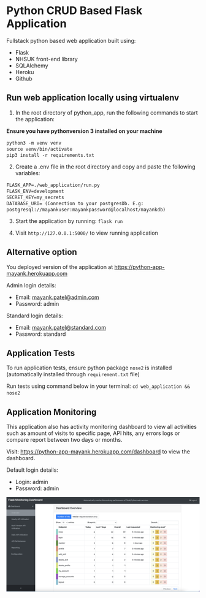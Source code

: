# Python CRUD Based Flask Application
Fullstack python based web application built using:
- Flask
- NHSUK front-end library
- SQLAlchemy
- Heroku
- Github

## Run web application locally using virtualenv
1. In the root directory of python_app, run the following commands to start the application:

**Ensure you have pythonversion 3 installed on your machine**

```
python3 -m venv venv
source venv/bin/activate
pip3 install -r requirements.txt
```
2. Create a .env file in the root directory and copy and paste the following variables:
```
FLASK_APP=./web_application/run.py
FLASK_ENV=development
SECRET_KEY=my_secrets
DATABASE_URI= (Connection to your postgresDb. E.g: postgresql://mayankuser:mayankpassword@localhost/mayankdb)
```
3. Start the application by running: `flask run`

4. Visit `http://127.0.0.1:5000/` to view running application

## Alternative option
You deployed version of the application at https://python-app-mayank.herokuapp.com

Admin login details:
- Email: mayank.patel@admin.com
- Password: admin

Standard login details:
- Email: mayank.patel@standard.com
- Password: standard

## Application Tests
To run application tests, ensure python package `nose2` is installed (automatically installed through `requirement.txt` file)

Run tests using command below in your terminal:
`cd web_application && nose2`

## Application Monitoring
This application also has activity monitoring dashboard to view all activities such as amount of visits to specific page, API hits, any errors logs or compare report between two days or months.

Visit: https://python-app-mayank.herokuapp.com/dashboard to view the dashboard.

Default login details:
- Login: admin
- Password: admin

![alt text](Img/Monitoring-Dashboard.png)

